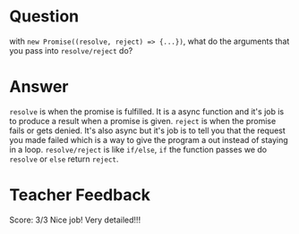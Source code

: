 # Question
with `new Promise((resolve, reject) => {...})`, what do the arguments that you pass into `resolve/reject` do?

# Answer
`resolve` is when the promise is fulfilled. It is a async function and it's job is to produce a result when a promise is given. `reject` is when the  promise fails or gets denied. It's also async but it's job is to tell you that the request you made failed which is a way to give the program a out instead of staying in a loop.  `resolve/reject` is like `if/else`, `if` the function passes we do  `resolve` or `else` return `reject`.

# Teacher Feedback
Score: 3/3
Nice job! Very detailed!!!